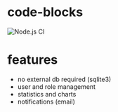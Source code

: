 # code-blocks

![Node.js CI](https://github.com/MattEagle95/code-blocks/workflows/Node.js%20CI/badge.svg)

# features
- no external db required (sqlite3)
- user and role management
- statistics and charts
- notifications (email)
